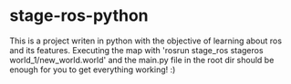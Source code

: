 # stage-ros-python

This is a project writen in python with the objective of learning about ros and its features. Executing the map with 'rosrun stage_ros stageros world_1/new_world.world' and the main.py file in the root dir should be enough for you to get everything working! :)